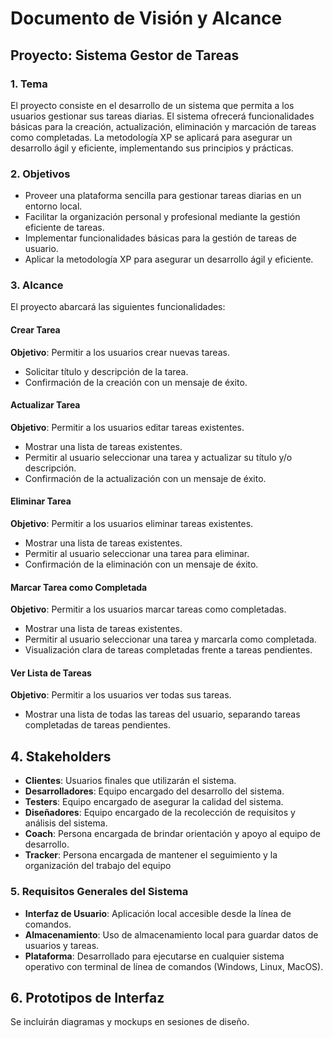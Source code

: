 
# Documento de Visión y Alcance

## Proyecto: Sistema Gestor de Tareas

### 1. Tema
El proyecto consiste en el desarrollo de un sistema que permita a los usuarios gestionar sus tareas diarias. El sistema  ofrecerá funcionalidades básicas para la creación, actualización, eliminación y marcación de tareas como completadas. La metodología XP se aplicará para asegurar un desarrollo ágil y eficiente, implementando sus principios y prácticas.

### 2. Objetivos
- Proveer una plataforma sencilla para gestionar tareas diarias en un entorno local.
- Facilitar la organización personal y profesional mediante la gestión eficiente de tareas.
- Implementar funcionalidades básicas para la gestión de tareas de usuario.
- Aplicar la metodología XP para asegurar un desarrollo ágil y eficiente.

### 3. Alcance
El proyecto abarcará las siguientes funcionalidades:

#### Crear Tarea
**Objetivo**: Permitir a los usuarios crear nuevas tareas.
- Solicitar título y descripción de la tarea.
- Confirmación de la creación con un mensaje de éxito.

#### Actualizar Tarea
**Objetivo**: Permitir a los usuarios editar tareas existentes.
- Mostrar una lista de tareas existentes.
- Permitir al usuario seleccionar una tarea y actualizar su título y/o descripción.
- Confirmación de la actualización con un mensaje de éxito.

#### Eliminar Tarea
**Objetivo**: Permitir a los usuarios eliminar tareas existentes.
- Mostrar una lista de tareas existentes.
- Permitir al usuario seleccionar una tarea para eliminar.
- Confirmación de la eliminación con un mensaje de éxito.

#### Marcar Tarea como Completada
**Objetivo**: Permitir a los usuarios marcar tareas como completadas.
- Mostrar una lista de tareas existentes.
- Permitir al usuario seleccionar una tarea y marcarla como completada.
- Visualización clara de tareas completadas frente a tareas pendientes.

#### Ver Lista de Tareas
**Objetivo**: Permitir a los usuarios ver todas sus tareas.
- Mostrar una lista de todas las tareas del usuario, separando tareas completadas de tareas pendientes.

  

## 4. Stakeholders
- **Clientes**: Usuarios finales que utilizarán el sistema.
- **Desarrolladores**: Equipo encargado del desarrollo del sistema.
- **Testers**: Equipo encargado de asegurar la calidad del sistema.
- **Diseñadores**: Equipo encargado de la recolección de requisitos y análisis del sistema.
- **Coach**: Persona encargada de brindar orientación y apoyo al equipo de desarrollo.
- **Tracker**: Persona encargada de mantener el seguimiento y la organización del trabajo del equipo

### 5. Requisitos Generales del Sistema
- **Interfaz de Usuario**: Aplicación local accesible desde la línea de comandos.
- **Almacenamiento**: Uso de almacenamiento local para guardar datos de usuarios y tareas.
- **Plataforma**: Desarrollado para ejecutarse en cualquier sistema operativo con terminal de línea de comandos (Windows, Linux, MacOS).
## 6. Prototipos de Interfaz
Se incluirán diagramas y mockups en sesiones de diseño.
